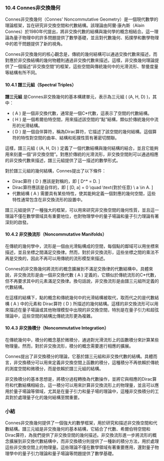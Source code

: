 ### 10.4 Connes非交換幾何

Connes非交換幾何（Connes' Noncommutative Geometry）是一個現代數學的理論框架，旨在研究非交換空間和代數結構。該理論由阿蘭·康內斯（Alain Connes）於1980年代提出，將非交換代數的結構與幾何學的概念相結合。這一理論為量子物理中的許多問題提供了數學基礎，並且對代數幾何、拓撲學和數學物理中的若干問題提供了新的視角。

Connes非交換幾何的核心觀念是，傳統的幾何結構可以通過交換代數來描述，而對應於非交換結構的幾何物體則通過非交換代數來描述。這樣，非交換幾何理論提供了一個描述“非交換空間”的框架，這些空間與傳統幾何中的光滑流形、黎曼度量等結構有所不同。

#### 10.4.1 譜三元組（Spectral Triples）

**譜三元組** 是Connes非交換幾何的基本構建單元，表示為三元組 \( (A, H, D) \)，其中：

- \( A \) 是一個非交換代數，通常是一個C*代數，這表示了空間的代數結構。
- \( H \) 是一個希爾伯特空間，用來描述該空間的“點”結構，類似於傳統幾何中流形的光滑結構。
- \( D \) 是一個自伴算符，稱為Dirac算符，它描述了該空間的幾何結構。這個算符的特性對空間的曲率、結構和拓撲性質有著密切關聯。

這樣，譜三元組 \( (A, H, D) \) 定義了一個代數結構與幾何結構的結合，並且它能夠用來刻畫一個“非交換空間”。對應於傳統的光滑流形，非交換空間則可以通過相應的非交換代數來描述，譜三元組提供了這一描述的數學形式。

對於譜三元組的幾何結構，Connes提出了以下條件：

- Dirac算符 \( D \) 應該是對稱的，即
  \[
  D^* = D.
  \]
- Dirac算符應該是自伴的，即
  \[
  [D, a] = 0 \quad \text{對於任意} \ a \in A.
  \]
- 代數結構 \( A \) 需要具有某些特性，使其能夠定義一個對應的幾何空間，這些特性通常包含在非交換流形的設置中。

譜三元組提供了一種強大的框架，可以用來研究非交換空間的幾何性質，並且這一理論不僅在數學領域具有重要地位，也對物理學中的量子場論和量子引力理論有著深刻的啟發。

#### 10.4.2 非交換流形（Noncommutative Manifolds）

在傳統的幾何學中，流形是一個由光滑點構成的空間，每個點的鄰域可以用坐標來描述，並且坐標之間滿足交換律。然而，對於非交換流形，這些坐標之間的乘法不再是交換的，因此不再可以用傳統的流形模型來描述。

Connes的非交換幾何將流形的概念擴展到不滿足交換律的代數結構中。具體來說，非交換流形是由一個非交換代數 \( A \) 定義的，它類似於傳統流形的C*代數，但不再要求其中的元素滿足交換律。換句話說，非交換流形是由譜三元組所定義的代數結構。

在這樣的結構下，點的概念和傳統幾何中的光滑結構被取代，取而代之的是代數結構 \( A \) 中的元素和 Dirac算符 \( D \) 所描述的幾何結構。這樣的非交換流形可以用來描述在量子場論或其他物理模型中出現的非交換空間，特別是在量子引力和超弦理論中，這些空間的結構比傳統流形更為複雜。

#### 10.4.3 非交換積分（Noncommutative Integration）

在傳統幾何中，積分的概念基於微積分，通過對光滑流形上的函數積分來計算某些物理量。然而，對於非交換流形，積分的概念需要進行相應的擴展。

Connes提出了非交換積分的理論，它基於譜三元組和非交換代數的結構。具體而言，非交換積分可以用來定義非交換空間上函數的積分，這種積分不再依賴於傳統的測度空間和微積分，而是依賴於譜三元組的結構。

非交換積分的基本思想是，將積分過程轉換為代數操作，並將它與相應的Dirac算符和代數結構相結合。這一積分可以用來計算非交換流形上的物理量，並且可以應用於量子場論等領域，尤其是在量子引力和量子場的理論中，這種非交換積分的工具對於處理量子化的幾何結構至關重要。

### 小結

Connes非交換幾何提供了一個強大的數學框架，用於研究和描述非交換空間和代數結構。譜三元組是非交換幾何的基本結構，它結合了代數、希爾伯特空間和Dirac算符，為我們提供了非交換空間的幾何描述。非交換流形進一步將流形的概念擴展到非交換代數結構中，而非交換積分則提供了一種新的積分方法，用於處理這些非交換空間上的物理量。這些理論不僅在數學領域有著重要應用，還對量子物理學中的量子引力理論和量子場論等問題提供了數學基礎。